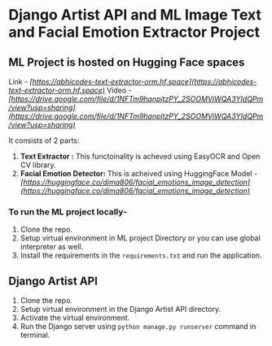 # Django Artist API and ML Image Text and Facial Emotion Extractor Project

## ML Project is hosted on Hugging Face spaces

Link - _[https://abhicodes-text-extractor-orm.hf.space](https://abhicodes-text-extractor-orm.hf.space)_
Video - _[https://drive.google.com/file/d/1NFTm9hqnpjtzPY_2SOOMViWQA3YIdQPm/view?usp=sharing](https://drive.google.com/file/d/1NFTm9hqnpjtzPY_2SOOMViWQA3YIdQPm/view?usp=sharing)_

It consists of 2 parts:

1. **Text Extractor :** This functoinality is acheved using EasyOCR and Open CV library.
2. **Facial Emotion Detector:** This is acheived using HuggingFace Model - _[https://huggingface.co/dima806/facial_emotions_image_detection](https://huggingface.co/dima806/facial_emotions_image_detection)_

### To run the ML project locally- 
1. Clone the repo.
2. Setup virtual environment in ML project Directory or you can use global interpreter as well.
3. Install the requirements in the `requirements.txt` and run the application.


## Django Artist API

1. Clone the repo.
2. Setup virtual environment in the Django Artist API directory.
3. Activate the virtual environment.
4. Run the Django server using `python manage.py runserver` command in terminal.
